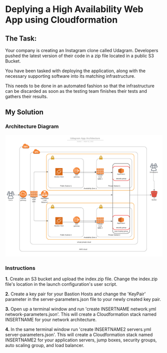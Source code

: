 # Deplying a High Availability Web App using Cloudformation

## The Task:

Your company is creating an Instagram clone called Udagram. Developers pushed the latest version of their code in a zip file located in a public S3 Bucket.

You have been tasked with deploying the application, along with the necessary supporting software into its matching infrastructure.

This needs to be done in an automated fashion so that the infrastructure can be discarded as soon as the testing team finishes their tests and gathers their results.

## My Solution

### Architecture Diagram

![Architecture Diagram](architecturediagram.png)

### Instructions

**1.** Create an S3 bucket and upload the index.zip file. Change the index.zip file's location in the launch configuration's user script.

**2.** Create a key pair for your Bastion Hosts and change the 'KeyPair' parameter in the server-parameters.json file to your newly created key pair.

**3.** Open up a terminal window and run 'create INSERTNAME network.yml network-parameters.json'. This will create a Cloudformation stack named INSERTNAME for your network architecture.

**4.** In the same terminal window run 'create INSERTNAME2 servers.yml server-parameters.json'. This will create a Cloudformation stack named INSERTNAME2 for your application servers, jump boxes, security groups, auto scaling group, and load balancer.
